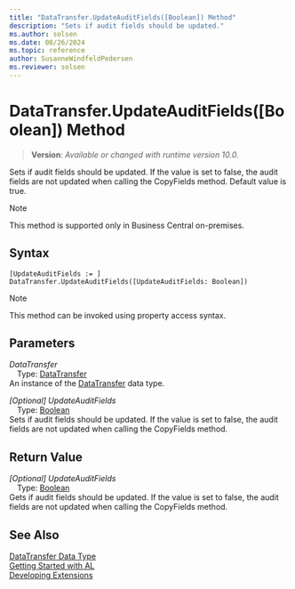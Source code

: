 ```yaml
---
title: "DataTransfer.UpdateAuditFields([Boolean]) Method"
description: "Sets if audit fields should be updated."
ms.author: solsen
ms.date: 08/26/2024
ms.topic: reference
author: SusanneWindfeldPedersen
ms.reviewer: solsen
---
```

[//]: # (START>DO_NOT_EDIT)
[//]: # (IMPORTANT:Do not edit any of the content between here and the END>DO_NOT_EDIT.)
[//]: # (Any modifications should be made in the .xml files in the ModernDev repo.)
# DataTransfer.UpdateAuditFields([Boolean]) Method
> **Version**: _Available or changed with runtime version 10.0._

Sets if audit fields should be updated. If the value is set to false, the audit fields are not updated when calling the CopyFields method. Default value is true.

> [!NOTE]
> This method is supported only in Business Central on-premises.

## Syntax
```AL
[UpdateAuditFields := ]  DataTransfer.UpdateAuditFields([UpdateAuditFields: Boolean])
```
> [!NOTE]
> This method can be invoked using property access syntax.
## Parameters
*DataTransfer*  
&emsp;Type: [DataTransfer](datatransfer-data-type.md)  
An instance of the [DataTransfer](datatransfer-data-type.md) data type.  

*[Optional] UpdateAuditFields*  
&emsp;Type: [Boolean](../boolean/boolean-data-type.md)  
Sets if audit fields should be updated. If the value is set to false, the audit fields are not updated when calling the CopyFields method.  


## Return Value
*[Optional] UpdateAuditFields*  
&emsp;Type: [Boolean](../boolean/boolean-data-type.md)  
Gets if audit fields should be updated. If the value is set to false, the audit fields are not updated when calling the CopyFields method.


[//]: # (IMPORTANT: END>DO_NOT_EDIT)
## See Also
[DataTransfer Data Type](datatransfer-data-type.md)  
[Getting Started with AL](../../devenv-get-started.md)  
[Developing Extensions](../../devenv-dev-overview.md)
